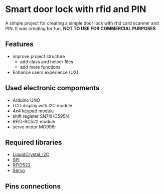 # Smart door lock with rfid and PIN
A simple project for creating a simple door lock with rfid card scanner and PIN.
It was creating for fun, **NOT TO USE FOR COMMERCIAL PURPOSES** .

## Features
- improve project structure
  - add class and helper files
  - add more functions
- Enhance users experience (UX)

## Used electronic compoments
- Arduino UNO
- LCD display with I2C module
- 4x4 keypad module
- shift register SN74HC595N
- RFID-RC522 module
- servo motor MG996r

## Required libraries
- [LiquidCrystal_I2C](https://github.com/johnrickman/LiquidCrystal_I2C)
- [SPI](https://docs.arduino.cc/libraries/spi/)
- [RFID522](https://github.com/miguelbalboa/rfid)
- [Servo](https://docs.arduino.cc/libraries/servo/)

## Pins connections
